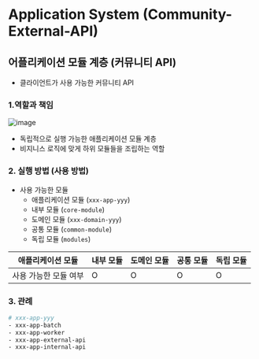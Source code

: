 # Application System (Community-External-API)

## 어플리케이션 모듈 계층 (커뮤니티 API)

- 클라이언트가 사용 가능한 커뮤니티 API

### 1.역할과 책임

![image](https://user-images.githubusercontent.com/70932170/225805178-1c552a7c-9e29-4af7-9559-599d3fec2c55.png)

- 독립적으로 실행 가능한 애플리케이션 모듈 계층
- 비지니스 로직에 맞게 하위 모듈들을 조립하는 역할

### 2. 실행 방법 (사용 방법)

- 사용 가능한 모듈
    - 애플리케이션 모듈 (`xxx-app-yyy`)
    - 내부 모듈 (`core-module`)
    - 도메인 모듈 (`xxx-domain-yyy`)
    - 공통 모듈 (`common-module`)
    - 독립 모듈 (`modules`)

| 애플리케이션 모듈    | 내부 모듈 | 도메인 모듈 | 공통 모듈 | 독립 모듈 |
|--------------|-------|--------|-------|-------|
| 사용 가능한 모듈 여부 | O     | O      | O     | O     |

### 3. 관례

```bash
# xxx-app-yyy
- xxx-app-batch
- xxx-app-worker
- xxx-app-external-api
- xxx-app-internal-api
```